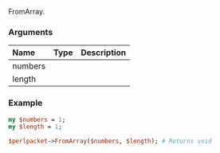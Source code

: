FromArray.
### Arguments
**Name**|**Type**|**Description**
:---|:---|:---
numbers||
length||

### Example

```perl
my $numbers = 1;
my $length = 1;

$perlpacket->FromArray($numbers, $length); # Returns void
```